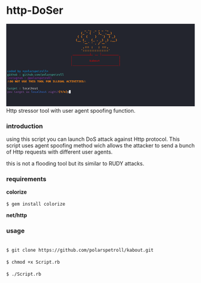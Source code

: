 # http-DoSer
![Alt text](screenshot.png?raw=true "Optional Title")
Http stressor  tool with user agent spoofing function.
### introduction
using this script you can launch DoS attack against Http protocol. This script uses agent spoofing method wich allows the attacker to send a bunch of Http requests with different user agents.

this is not a flooding tool but its similar to RUDY attacks.
### requirements 

**colorize**


``
$ gem install colorize
``

**net/http**

### usage 

```

$ git clone https://github.com/polarspetroll/kabout.git

$ chmod +x Script.rb

$ ./Script.rb

```
